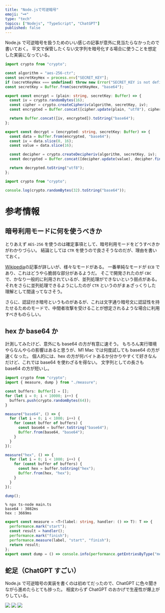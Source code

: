 ```yaml
---
title: "Node.jsで可逆暗号"
emoji: "🗝️"
type: "tech"
topics: ["Nodejs", "TypeScript", "ChatGPT"]
published: false
---
```


Node.js で可逆暗号を扱うためのいい感じの記事が意外に見当たらなかったので書いておく。
平文で保管したくない文字列を暗号化する場合に使うことを想定した実装になっている。

```typescript:crypto.ts
import crypto from "crypto";

const algorithm = "aes-256-ctr";
const secretKeyHex = process.env["SECRET_KEY"];
if (secretKeyHex === undefined) throw new Error("SECRET_KEY is not defined");
const secretKey = Buffer.from(secretKeyHex, "base64");

export const encrypt = (plain: string, secretKey: Buffer) => {
  const iv = crypto.randomBytes(16);
  const cipher = crypto.createCipheriv(algorithm, secretKey, iv);
  const encrypted = Buffer.concat([cipher.update(plain, "utf8"), cipher.final()]);

  return Buffer.concat([iv, encrypted]).toString("base64");
};

export const decrypt = (encrypted: string, secretKey: Buffer) => {
  const data = Buffer.from(encrypted, "base64");
  const iv = data.slice(0, 16);
  const value = data.slice(16);

  const decipher = crypto.createDecipheriv(algorithm, secretKey, iv);
  const decrypted = Buffer.concat([decipher.update(value), decipher.final()]);

  return decrypted.toString("utf8");
};
```

```typescript:generate-secret-key.ts
import crypto from "crypto";

console.log(crypto.randomBytes(32).toString("base64"));
```

# 参考情報

## 暗号利用モードに何を使うべきか

とりあえず `AES-256` を使うのは確定事項として、暗号利用モードをどうすべきかがわかりづらい。
結論としては `CTR` を使うので良さそうなのだが、理由を書いておく。

[Wikipedia](https://ja.wikipedia.org/wiki/%E6%9A%97%E5%8F%B7%E5%88%A9%E7%94%A8%E3%83%A2%E3%83%BC%E3%83%89)の記事が詳しいが、様々なモードがある。
一番単純なモードが `ECB` であり、これはどうやら脆弱な部分があるようだ。
そこで開発されたのが `CBC` で、かなり一般的に利用されているが、並列処理ができないという弱点がある。
それをさらに並列処理できるようにしたのが `CTR` というのがまぁざっくりした理解として間違ってなさそう。

さらに、認証付き暗号というものがあるが、これは文字通り暗号文に認証性を持たせるためのモードで、中間者攻撃を受けることが想定されるような場合に利用すべきものらしい。

## hex か base64 か

計測してみたけど、意外にも base64 の方が有意に速そう。
もちろん実行環境やらなんやらの影響はあると思うが、M1 Mac では何度試しても base64 の方が速くなった。
個人的には、hex の方が何バイトあるか分かりやすくて好きなんだけど、これでは base64 を使わざるを得ない。
文字列としての長さも base64 の方が短いし。

```typescript
import crypto from "crypto";
import { measure, dump } from "./measure";

const buffers: Buffer[] = [];
for (let i = 0; i < 10000; i++) {
  buffers.push(crypto.randomBytes(64));
}

measure("base64", () => {
  for (let i = 0; i < 1000; i++) {
    for (const buffer of buffers) {
      const base64 = buffer.toString("base64");
      Buffer.from(base64, "base64");
    }
  }
});

measure("hex", () => {
  for (let i = 0; i < 1000; i++) {
    for (const buffer of buffers) {
      const hex = buffer.toString("hex");
      Buffer.from(hex, "hex");
    }
  }
});

dump();
```

```
% npx ts-node main.ts
base64 : 3082ms
hex : 3669ms
```

```typescript:measure.ts
export const measure = <T>(label: string, handler: () => T): T => {
  performance.mark("start");
  const result = handler();
  performance.mark("finish");
  performance.measure(label, "start", "finish");
  return result;
};
export const dump = () => console.info(performance.getEntriesByType("measure").map(({name, duration}) => `${name} : ${Math.floor(duration)}ms`).join("\n"));
```

## 蛇足（ChatGPT すごい）

Node.js で可逆暗号の実装を書くのは初めてだったので、ChatGPT に色々聞きながら進めたらとても捗った。
相変わらず ChatGPT のおかげで生産性が爆上がりしている。

![](https://storage.googleapis.com/zenn-user-upload/716ed7f9751e-20230420.png)
![](https://storage.googleapis.com/zenn-user-upload/89351934f9f5-20230420.png)
![](https://storage.googleapis.com/zenn-user-upload/fa4205e0b732-20230420.png)
